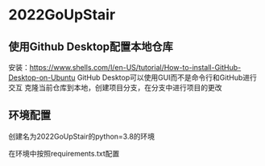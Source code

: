 # 2022GoUpStair

## 使用Github Desktop配置本地仓库
安装：https://www.shells.com/l/en-US/tutorial/How-to-install-GitHub-Desktop-on-Ubuntu
GitHub Desktop可以使用GUI而不是命令行和GitHub进行交互
克隆当前仓库到本地，创建项目分支，在分支中进行项目的更改
## 环境配置
创建名为2022GoUpStair的python=3.8的环境

在环境中按照requirements.txt配置